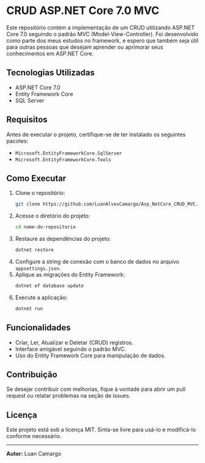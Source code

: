 # CRUD ASP.NET Core 7.0 MVC

Este repositório contém a implementação de um CRUD utilizando ASP.NET Core 7.0 seguindo o padrão MVC (Model-View-Controller). Foi desenvolvido como parte dos meus estudos no framework, e espero que também seja útil para outras pessoas que desejam aprender ou aprimorar seus conhecimentos em ASP.NET Core.

## Tecnologias Utilizadas
- ASP.NET Core 7.0
- Entity Framework Core
- SQL Server

## Requisitos
Antes de executar o projeto, certifique-se de ter instalado os seguintes pacotes:

- `Microsoft.EntityFrameworkCore.SqlServer`
- `Microsoft.EntityFrameworkCore.Tools`

## Como Executar
1. Clone o repositório:
   ```sh
   git clone https://github.com/LuanAlvesCamargo/Asp_NetCore_CRUD_MVC.git
   ```
2. Acesse o diretório do projeto:
   ```sh
   cd nome-do-repositorio
   ```
3. Restaure as dependências do projeto:
   ```sh
   dotnet restore
   ```
4. Configure a string de conexão com o banco de dados no arquivo `appsettings.json`.
5. Aplique as migrações do Entity Framework:
   ```sh
   dotnet ef database update
   ```
6. Execute a aplicação:
   ```sh
   dotnet run
   ```

## Funcionalidades
- Criar, Ler, Atualizar e Deletar (CRUD) registros.
- Interface amigável seguindo o padrão MVC.
- Uso do Entity Framework Core para manipulação de dados.

## Contribuição
Se desejar contribuir com melhorias, fique à vontade para abrir um pull request ou relatar problemas na seção de issues.

## Licença
Este projeto está sob a licença MIT. Sinta-se livre para usá-lo e modificá-lo conforme necessário.

---
**Autor:** Luan Camargo

